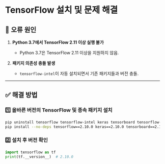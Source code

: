 # **TensorFlow 설치 및 문제 해결**

## **📌 오류 원인**
1. **Python 3.7에서 TensorFlow 2.11 이상 실행 불가**
   - Python 3.7은 TensorFlow 2.11 이상을 지원하지 않음.
   
2. **패키지 의존성 충돌 발생**
   - `tensorflow-intel`이 자동 설치되면서 기존 패키지들과 버전 충돌.

---

## **✅ 해결 방법**
### **1️⃣ 올바른 버전의 TensorFlow 및 종속 패키지 설치**
```bash
pip uninstall tensorflow tensorflow-intel keras tensorboard tensorflow-estimator
pip install --no-deps tensorflow==2.10.0 keras==2.10.0 tensorboard==2.10.1 tensorflow-estimator==2.10.0
```

### **2️⃣ 설치 후 버전 확인**
```python
import tensorflow as tf
print(tf.__version__)  # 2.10.0
```

